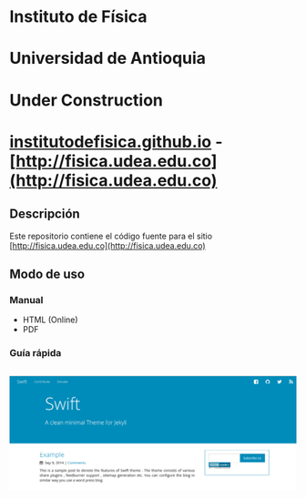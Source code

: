# Instituto de Física
# Universidad de Antioquia

Under Construction
=======
# [institutodefisica.github.io](institutodefisica.github.io) - [http://fisica.udea.edu.co](http://fisica.udea.edu.co)

## Descripción 

Este repositorio contiene el código fuente para el sitio [http://fisica.udea.edu.co](http://fisica.udea.edu.co)

## Modo de uso 

### Manual

* HTML (Online)
* PDF

### Guía rápida

## 

![ThisIsADemoPhoto](/images/swift.png)